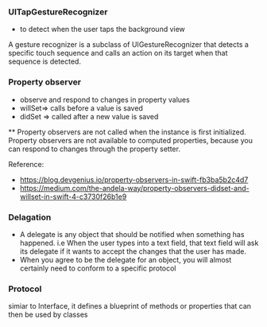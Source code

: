 ### UITapGestureRecognizer 
- to detect when the user taps the background view

A gesture recognizer is a subclass of UIGestureRecognizer that detects a specific touch sequence and calls an action on its target when that sequence is detected.


### Property observer 
- observe and respond to changes in property values
- willSet=> calls before a value is saved
- didSet => called after a new value is saved

** 
Property observers are not called when the instance is first initialized.
Property observers are not available to computed properties, because you can respond to changes through the property setter.

Reference:
- https://blog.devgenius.io/property-observers-in-swift-fb3ba5b2c4d7
- https://medium.com/the-andela-way/property-observers-didset-and-willset-in-swift-4-c3730f26b1e9

### Delagation 

- A delegate is any object that should be notified when something has happened.
i.e When the user types into a text field, that text field will ask its delegate if it wants to accept
the changes that the user has made. 
- When you agree to be the delegate for an object, you will almost certainly need to conform to a specific protocol

### Protocol

simiar to Interface, it defines a blueprint of methods or properties that can then be used by classes

